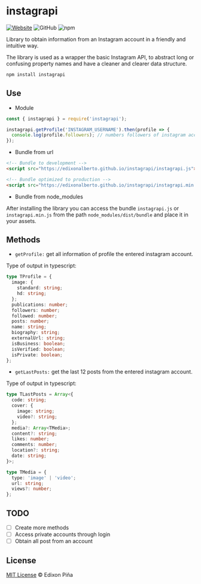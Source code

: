 # instagrapi

[![Website](https://img.shields.io/badge/Author-Edixon_Piña-blue.svg?&style=flat-square)](https://edixonalberto.com)
![GitHub](https://img.shields.io/github/license/edixonalberto/instagrapi?style=flat-square)
![npm](https://img.shields.io/npm/dw/instagrapi?color=%23CA0000&style=flat-square)

Library to obtain information from an Instagram account in a friendly and intuitive way.

The library is used as a wrapper the basic Instagram API, to abstract long or confusing
property names and have a cleaner and clearer data structure.

```sh
npm install instagrapi
```

## Use

- Module

```js
const { instagrapi } = require('instagrapi');

instagrapi.getProfile('INSTAGRAM_USERNAME').then(profile => {
  console.log(profile.followers); // numbers followers of instagram account
});
```

- Bundle from url

```html
<!-- Bundle to development -->
<script src="https://edixonalberto.github.io/instagrapi/instagrapi.js"></script>

<!-- Bundle optimized to production -->
<script src="https://edixonalberto.github.io/instagrapi/instagrapi.min.js"></script>
```

- Bundle from node_modules

After installing the library you can access the bundle `instagrapi.js` or
`instagrapi.min.js` from the path `node_modules/dist/bundle` and place it in your assets.

## Methods

- `getProfile:` get all information of profile the entered instagram account.

Type of output in typescript:

```ts
type TProfile = {
  image: {
    standard: string;
    hd: string;
  };
  publications: number;
  followers: number;
  followed: number;
  posts: number;
  name: string;
  biography: string;
  externalUrl: string;
  isBusiness: boolean;
  isVerified: boolean;
  isPrivate: boolean;
};
```

- `getLastPosts:` get the last 12 posts from the entered instagram account.

Type of output in typescript:

```ts
type TLastPosts = Array<{
  code: string;
  cover: {
    image: string;
    video?: string;
  };
  media?: Array<TMedia>;
  content?: string;
  likes: number;
  comments: number;
  location?: string;
  date: string;
}>;

type TMedia = {
  type: 'image' | 'video';
  url: string;
  views?: number;
};
```

## TODO

- [ ] Create more methods
- [ ] Access private accounts through login
- [ ] Obtain all post from an account

## License

[MIT License](./LICENSE) &copy; Edixon Piña
